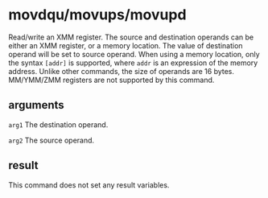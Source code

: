 # movdqu/movups/movupd

Read/write an XMM register. The source and destination operands can be either an XMM register, or a memory location. The value of destination operand will be set to source operand. When using a memory location, only the syntax `[addr]` is supported, where `addr` is an expression of the memory address. Unlike other commands, the size of operands are 16 bytes. MM/YMM/ZMM registers are not supported by this command.

## arguments

`arg1` The destination operand.

`arg2` The source operand.

## result

This command does not set any result variables.
